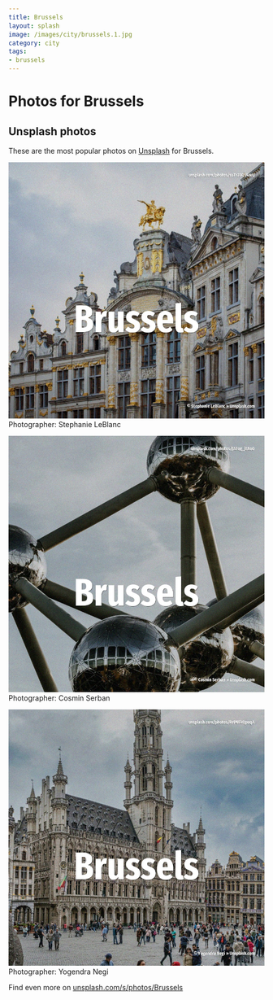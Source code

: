 ```yaml
---
title: Brussels
layout: splash
image: /images/city/brussels.1.jpg
category: city
tags:
- brussels
---
```

# Photos for Brussels
 
## Unsplash photos
These are the most popular photos on [Unsplash](https://unsplash.com) for Brussels.
 
![Brussels](/images/city/brussels.1.jpg)
Photographer:  Stephanie LeBlanc
 
![Brussels](/images/city/brussels.2.jpg)
Photographer:  Cosmin Serban
 
![Brussels](/images/city/brussels.3.jpg)
Photographer:  Yogendra Negi
 
Find even more on [unsplash.com/s/photos/Brussels](https://unsplash.com/s/photos/Brussels)
 

